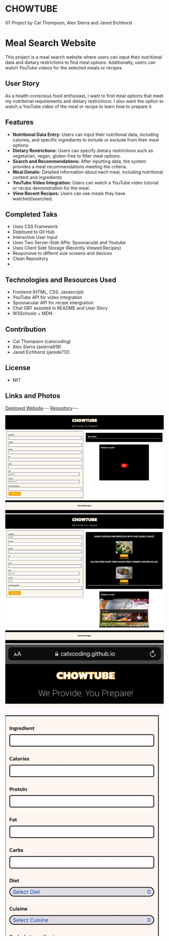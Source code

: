 # CHOWTUBE
07 Project by Cat Thompson, Alex Sierra and Jared Eichhorst

# Meal Search Website

This project is a meal search website where users can input their nutritional data and dietary restrictions to find meal options. Additionally, users can watch YouTube videos for the selected meals or recipes.

## User Story

As a health-conscious food enthusiast, I want to find meal options that meet my nutritional requirements and dietary restrictions. I also want the option to watch a YouTube video of the meal or recipe to learn how to prepare it.

## Features

- **Nutritional Data Entry:** Users can input their nutritional data, including calories, and specific ingredients to include or exclude from their meal options.
- **Dietary Restrictions:** Users can specify dietary restrictions such as vegetarian, vegan, gluten-free to filter meal options.
- **Search and Recommendations:** After inputting data, the system provides a meal recommendations meeting the criteria.
- **Meal Details:** Detailed information about each meal, including nutritional content and ingredients
- **YouTube Video Integration:** Users can watch a YouTube video tutorial or recipe demonstration for the meal.
- **View Recent Recipes:** Users can see meals they have watched/searched.

## Completed Taks

- Uses CSS Framework
- Deployed to Git Hub
- Interactive User Input
- Uses Two Server-Side APIs: Spoonaculat and Youtube
- Uses Client Side Storage (Recently Viewed Recipes)
- Responsive to differnt size screens and devices
- Clean Repository
- 


## Technologies and Resources Used
- Frontend (HTML, CSS, Javascript)
- YouTube API for video integration
- Spoonacular API for recipe intergration
- Chat GBT assisted in README and User Story
- W3Schools + MDN


## Contribution
- Cat Thompson (catxcoding)
- Alex Sierra (asierra619)
- Jared Eichhorst (jarede712)

## License
- MIT 

## Links and Photos

[Deployed Website](https://catxcoding.github.io/chowtube/)---
[Repository](https://github.com/catxcoding/chowtube)---

![ScreenShot1](assets/images/screenshot1.png)
![ScreenShot](assets/images/screenshot2.png)
![MobileGIF](assets/images/mobile.GIF)




